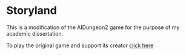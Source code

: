 # Storyland

This is a modification of the AIDungeon2 game for the purpose of my academic dissertation. 

To play the original game and support its creator [click here](https://play.aidungeon.io)



